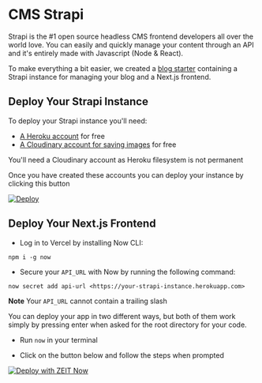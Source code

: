 # CMS Strapi

Strapi is the #1 open source headless CMS frontend developers all over the world love. You can easily and quickly manage your content through an API and it's entirely made with Javascript (Node & React).

To make everything a bit easier, we created a [blog starter](https://github.com/strapi/strapi-starter-next-blog) containing a Strapi instance for managing your blog and a Next.js frontend.

## Deploy Your Strapi Instance

To deploy your Strapi instance you'll need:

  - [A Heroku account](https://signup.heroku.com/) for free
  - [A Cloudinary account for saving images](https://cloudinary.com/users/register/free) for free

You'll need a Cloudinary account as Heroku filesystem is not permanent  

Once you have created these accounts you can deploy your instance by clicking this button

[![Deploy](https://www.herokucdn.com/deploy/button.svg)](https://heroku.com/deploy?template=https://github.com/strapi/strapi-starter-next-blog)

## Deploy Your Next.js Frontend

  - Log in to Vercel by installing Now CLI:

  `npm i -g now`

  - Secure your `API_URL` with Now by running the following command:

  `now secret add api-url <https://your-strapi-instance.herokuapp.com>`

**Note** Your `API_URL` cannot contain a trailing slash

You can deploy your app in two different ways, but both of them work simply by pressing enter when asked for the root directory for your code.

  - Run `now` in your terminal

  - Click on the button below and follow the steps when prompted

[![Deploy with ZEIT Now](https://zeit.co/button)](https://zeit.co/new/project?template=https://github.com/strapi/strapi-starter-next-blog)
